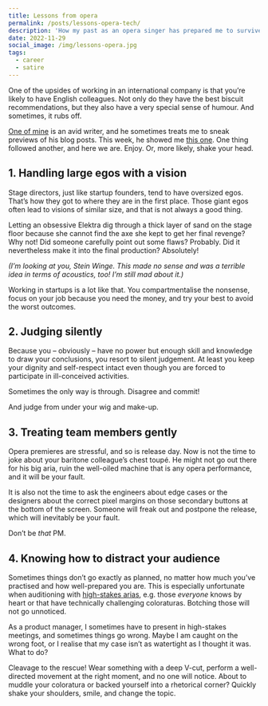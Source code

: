 ```yaml
---
title: Lessons from opera
permalink: /posts/lessons-opera-tech/
description: 'How my past as an opera singer has prepared me to survive in tech. A listicle.'
date: 2022-11-29
social_image: /img/lessons-opera.jpg
tags:
  - career
  - satire
---
```


One of the upsides of working in an international company is that you’re likely to have English colleagues. Not only do they have the best biscuit recommendations, but they also have a very special sense of humour. And sometimes, it rubs off.

[One of mine](https://hilton.org.uk/) is an avid writer, and he sometimes treats me to sneak previews of his blog posts. This week, he showed me [this one](https://hilton.org.uk/blog/early-music-lessons). One thing followed another, and here we are. Enjoy. Or, more likely, shake your head.

## 1. Handling large egos with a vision

Stage directors, just like startup founders, tend to have oversized egos. That’s how they got to where they are in the first place. Those giant egos often lead to visions of similar size, and that is not always a good thing.

Letting an obsessive Elektra dig through a thick layer of sand on the stage floor because she cannot find the axe she kept to get her final revenge? Why not! Did someone carefully point out some flaws? Probably. Did it nevertheless make it into the final production? Absolutely! 

_(I’m looking at you, Stein Winge. This made no sense and was a terrible idea in terms of acoustics, too! I’m still mad about it.)_

Working in startups is a lot like that. You compartmentalise the nonsense, focus on your job because you need the money,  and try your best to avoid the worst outcomes.

## 2. Judging silently

Because you – obviously – have no power but enough skill and knowledge to draw your conclusions, you resort to silent judgement. At least you keep your dignity and self-respect intact even though you are forced to participate in ill-conceived activities.

Sometimes the only way is through. Disagree and commit! 

And judge from under your wig and make-up.

## 3. Treating team members gently

Opera premieres are stressful, and so is release day. Now is not the time to joke about your baritone colleague’s chest toupé. He might not go out there for his big aria, ruin the well-oiled machine that is any opera performance, and it will be your fault. 

It is also not the time to ask the engineers about edge cases or the designers about the correct pixel margins on those secondary buttons at the bottom of the screen. Someone will freak out and postpone the release, which will inevitably be your fault. 

Don’t be _that_ PM.

## 4. Knowing how to distract your audience

Sometimes things don’t go exactly as planned, no matter how much you’ve practised and how well-prepared you are. This is especially unfortunate when auditioning with [high-stakes arias](https://soundcloud.com/troubalex/14-quel-guardo-il-cavaliere), e.g. those _everyone_ knows by heart or that have technically challenging coloraturas. Botching those will not go unnoticed.

As a product manager, I sometimes have to present in high-stakes meetings, and sometimes things go wrong. Maybe I am caught on the wrong foot, or I realise that my case isn’t as watertight as I thought it was. What to do?

Cleavage to the rescue! Wear something with a deep V-cut, perform a well-directed movement at the right moment, and no one will notice. About to muddle your coloratura or backed yourself into a rhetorical corner? Quickly shake your shoulders, smile, and change the topic.